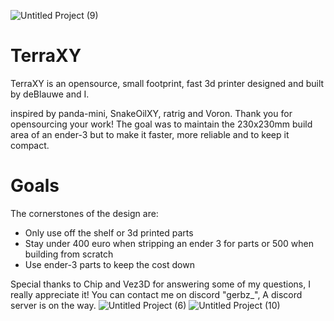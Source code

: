 ![Untitled Project (9)](https://github.com/Gerbz1/TerraXY/assets/163194295/1ccfcf32-6a58-4488-beea-40edc6e5bece)
# TerraXY
TerraXY is an opensource, small footprint, fast 3d printer designed and built by deBlauwe and I.

inspired by panda-mini, SnakeOilXY, ratrig and Voron. Thank you for opensourcing your work!
The goal was to maintain the 230x230mm build area of an ender-3 but to make it faster, more reliable and to keep it compact.

# Goals
The cornerstones of the design are:
- Only use off the shelf or 3d printed parts
- Stay under 400 euro when stripping an ender 3 for parts or 500 when building from scratch
- Use ender-3 parts to keep the cost down

Special thanks to Chip and Vez3D for answering some of my questions, I really appreciate it!
You can contact me on discord "gerbz_", A discord server is on the way.
![Untitled Project (6)](https://github.com/Gerbz1/TerraXY/assets/163194295/1bbabe0a-e048-4067-a9a3-dcdc2d68d720)
![Untitled Project (10)](https://github.com/Gerbz1/TerraXY/assets/163194295/7777ee97-72b2-4c0d-805a-575f76d4f928)
